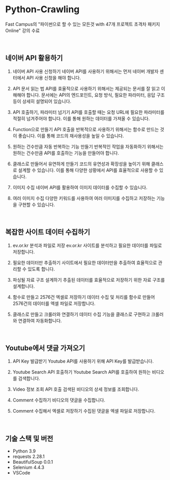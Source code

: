 # Python-Crawling

Fast Campus의 "파이썬으로 할 수 있는 모든것 with 47개 프로젝트 초격차 패키지 Online" 강의 수료

<br>

## 네이버 API 활용하기
1. 네이버 API 사용 신청하기
네이버 API를 사용하기 위해서는 먼저 네이버 개발자 센터에서 API 사용 신청을 해야 합니다.

2. API 문서 읽는 법
API를 효율적으로 사용하기 위해서는 제공되는 문서를 잘 읽고 이해해야 합니다. 문서에는 API의 엔드포인트, 요청 방식, 필요한 파라미터, 응답 구조 등이 상세히 설명되어 있습니다.

3. API 호출하기, 파라미터 넘기기
API를 호출할 때는 요청 URL에 필요한 파라미터를 적절히 넘겨주어야 합니다. 이를 통해 원하는 데이터를 가져올 수 있습니다.

4. Function으로 만들기
API 호출을 반복적으로 사용하기 위해서는 함수로 만드는 것이 좋습니다. 이를 통해 코드의 재사용성을 높일 수 있습니다.

5. 원하는 건수만큼 자동 반복하는 기능 만들기
반복적인 작업을 자동화하기 위해서는 원하는 건수만큼 API를 호출하는 기능을 만들어야 합니다.

6. 클래스로 만들어서 유연하게 만들기
코드의 유연성과 확장성을 높이기 위해 클래스로 설계할 수 있습니다. 이를 통해 다양한 상황에서 API를 효율적으로 사용할 수 있습니다.

7. 이미지 수집
네이버 API를 활용하여 이미지 데이터를 수집할 수 있습니다.

8. 여러 이미지 수집
다양한 키워드를 사용하여 여러 이미지를 수집하고 저장하는 기능을 구현할 수 있습니다.

<br>


## 복잡한 사이트 데이터 수집하기

1. ev.or.kr 분석과 파일로 저장
ev.or.kr 사이트를 분석하고 필요한 데이터를 파일로 저장합니다.

2. 필요한 데이터만 추출하기
사이트에서 필요한 데이터만을 추출하여 효율적으로 관리할 수 있도록 합니다.

3. 파싱될 자료 구조 설계하기
추출된 데이터를 효율적으로 저장하기 위한 자료 구조를 설계합니다.

4. 함수로 만들고 2576건 엑셀로 저장하기
데이터 수집 및 처리를 함수로 만들어 2576건의 데이터를 엑셀 파일로 저장합니다.

5. 클래스로 만들고 크롤러와 연결하기
데이터 수집 기능을 클래스로 구현하고 크롤러와 연결하여 자동화합니다.

<br>


## Youtube에서 댓글 가져오기

1. API Key 발급받기
Youtube API를 사용하기 위해 API Key를 발급받습니다.

2. Youtube Search API 호출하기
Youtube Search API를 호출하여 원하는 비디오를 검색합니다.

3. Video 정보 조회 API 호출
검색된 비디오의 상세 정보를 조회합니다.

4. Comment 수집하기
비디오의 댓글을 수집합니다.

5. Comment 수집해서 엑셀로 저장하기
수집된 댓글을 엑셀 파일로 저장합니다.

<br>


## 기술 스택 및 버전
- Python 3.9
- requests 2.28.1
- BeautifulSoup 0.0.1
- Selenium 4.4.3
- VSCode 

